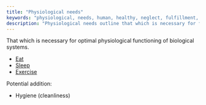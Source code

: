 ```yaml
---
title: "Physiological needs"
keywords: "physiological, needs, human, healthy, neglect, fulfillment, effects"
description: "Physiological needs outline that which is necessary for for optimal physiological functioning of biological systems."
---
```


That which is necessary for optimal physiological functioning of biological systems.

- [Eat](/needs/physiological/eat/)
- [Sleep](/needs/physiological/sleep/)
- [Exercise](/needs/physiological/exercise/)

Potential addition:

- Hygiene (cleanliness)
